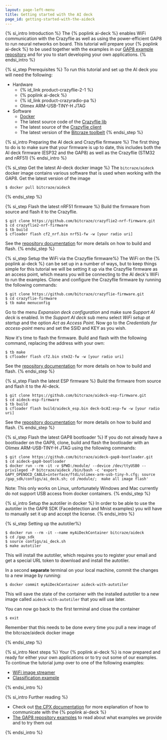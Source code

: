 ```yaml
---
layout: page-left-menu
title: Getting started with the AI deck
page_id: getting-started-with-the-aideck
---
```


{% si_intro Introduction %}
The {% poplink ai-deck %} enables WiFi communication with the Crazyflie
as well as using the power-efficient GAP8 to run neural networks on board. This tutorial will prepare your {% poplink ai-deck %} to be used together
with the examples in our [GAP8 example repository](https://github.com/bitcraze/aideck-gap8-bootloader) and for you to start developing your own applications.
{% endsi_intro %}

{% si_step  Prerequisites %}
To run this tutorial and set up the AI deck you will need the following:

* Hardware
  * {% id_link product-crazyflie-2-1 %}
  * {% poplink ai-deck %}
  * {% id_link product-crazyradio-pa %}
  * Olimex ARM-USB-TINY-H JTAG
* Software
  * [Docker](https://www.docker.com/)
  * The latest source code of the [Crazyflie lib](https://github.com/bitcraze/crazyflie-lib-python)
  * The latest source of the [Crazyflie client](https://github.com/bitcraze/crazyflie-clients-python)
  * The latest version of the [Bitcraze toolbelt](/documentation/repository/toolbelt/master/)
{% endsi_step %}

{% si_intro Preparing the AI deck and Crazyflie firmware %}
The first thing to do is to make sure that your firmware is up to date,
this includes both the AI deck firmware (ESP32 and the GAP8) as well as the
Crazyflie (STM32 and nRF51)
{% endsi_intro %}


{% si_step Get the latest AI-deck docker image %}
The `bitcraze/aideck` docker image contains various software that is used when working with the GAP8. Get the latest
version of the image

```
$ docker pull bitcraze/aideck
```
{% endsi_step %}


{% si_step Flash the latest nRF51 firmware %}
Build the firmware from source and flash it to the Crazyflie.

```
$ git clone https://github.com/bitcraze/crazyflie2-nrf-firmware.git
$ cd crazyflie2-nrf-firmware
$ tb build
$ cfloader flash cf2_nrf.bin nrf51-fw -w [your radio uri]
```

See the [repository documentation](/documentation/repository/crazyflie2-nrf-firmware/master/build/build/) for more details on how to build and flash.
{% endsi_step %}

{% si_step Setup the WiFi via the Crazyflie firmware%}
The WiFi on the {% poplink ai-deck %} can be set up in a number of ways,
but to keep things simple for this tutorial we will be setting it up
via the Crazyflie firmware as an access point, which means you will be
connecting to the AI deck's WiFi to run the examples. Clone and configure
the Crazyflie firmware by running the following commands:

```
$ git clone https://github.com/bitcraze/crazyflie-firmware.git
$ cd crazyflie-firmware
$ tb make menuconfig
```

Go to the menu *Expansion deck configuration* and make sure *Support AI deck*
is enabled. In the *Support AI deck* sub menu select *WiFi setup at startup* and the option *Act as Access Point*. Now go to the *Credentials for access-point*
menu and set the SSID and KEY as you wish.

Now it's time to flash the firmware. Build and flash with the following command, replacing the address with your own:

```
$ tb make
$ cfloader flash cf2.bin stm32-fw -w [your radio uri]
```

See the [repository documentation](/documentation/repository/crazyflie-firmware/master/building-and-flashing/build/) for more details on how to build and flash.
{% endsi_step %}

{% si_step Flash the latest ESP firmware %}
Build the firmware from source and flash it to the AI-deck.

```
$ git clone https://github.com/bitcraze/aideck-esp-firmware.git
$ cd aideck-esp-firmware
$ tb build
$ cfloader flash build/aideck_esp.bin deck-bcAI:esp-fw -w [your radio uri]
```

See the [repository documentation](https://github.com/bitcraze/aideck-esp-firmware/blob/main/README.md) for more details on how to build and flash.
{% endsi_step %}


{% si_step Flash the latest GAP8 bootloader %}
If you do not already have a bootloader on the GAP8, clone, build and
flash the bootloader with an Olimex ARM-USB-TINY-H JTAG using the following commands:

```
$ git clone https://github.com/bitcraze/aideck-gap8-bootloader.git
$ cd aideck-gap8-bootloader
$ docker run --rm -it -v $PWD:/module/ --device /dev/ttyUSB0 --privileged -P bitcraze/aideck /bin/bash -c 'export GAPY_OPENOCD_CABLE=interface/ftdi/olimex-arm-usb-tiny-h.cfg; source /gap_sdk/configs/ai_deck.sh; cd /module/;  make all image flash'
```

Note: This only works on Linux, unfortunately Windows and Mac currently do not support USB access from docker containers.
{% endsi_step %}


{% si_intro Setup the autotiler in docker %}
In order to be able to use the autotiler in the GAP8 SDK (Facedetection and Mnist examples) you will
have to manually set it up and accept the license.
{% endsi_intro %}

{% si_step Setting up the autotiler%}

```
$ docker run --rm -it --name myAiDeckContainer bitcraze/aideck
$ cd /gap_sdk
$ source configs/ai_deck.sh
$ make autotiler
```

This will install the autotiler, which requires you to register your email and get a special URL token to download and install the autotiler.

In a second **separate** terminal on your local machine, commit the changes to a new image by running:
```
$ docker commit myAiDeckContainer aideck-with-autotiler
```

This will save the state of the container with the installed autotiler to a new image called `aideck-with-autotiler` that you will use later.

You can now go back to the first terminal and close the container

```
$ exit
```

Remember that this needs to be done every time you pull a new image of the bitcraze/aideck docker image


{% endsi_step %}

{% si_intro Next steps %}
Your {% poplink ai-deck %} is now prepared and ready for either your own
applications or to try out some of our examples. To continue the tutorial
jump over to one of the following examples:

* [WiFi image streamer](/documentation/repository/aideck-gap8-examples/master/test-functions/wifi-streamer)
* [Classification example](/documentation/repository/aideck-gap8-examples/master/ai-examples/classification-demo)

{% endsi_intro %}

{% si_intro Further reading %}

* Check out [the CPX documentation](/documentation/repository/crazyflie-firmware/master/functional-areas/cpx/) for more explanation of how to communicate with the {% poplink ai-deck %}
* [The GAP8 repository examples](/documentation/repository/aideck-gap8-examples/master/) to read about what examples we provide and to try them out

{% endsi_intro %}
